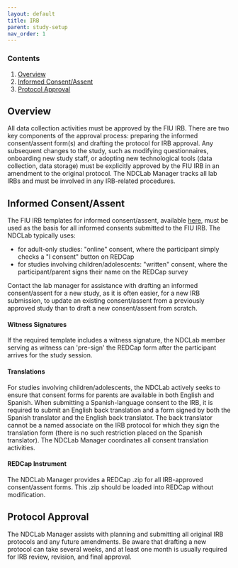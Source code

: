 ```yaml
---
layout: default
title: IRB
parent: study-setup
nav_order: 1
---
```


### Contents
1. [Overview](#overview)
2. [Informed Consent/Assent](#informed-consent/assent)
3. [Protocol Approval](#protocol-approval)



## Overview
All data collection activities must be approved by the FIU IRB. There are two key components of the approval process: preparing the informed consent/assent form(s) and drafting the protocol for IRB approval.  Any subsequent changes to the study, such as modifying questionnaires, onboarding new study staff, or adopting new technological tools (data collection, data storage) must be explicitly approved by the FIU IRB in an amendment to the original protocol. The NDCLab Manager tracks all lab IRBs and must be involved in any IRB-related procedures.


## Informed Consent/Assent
The FIU IRB templates for informed consent/assent, available [here](https://research.fiu.edu/irb/informed-consent-templates/), must be used as the basis for all informed consents submitted to the FIU IRB. The NDCLab typically uses:
- for adult-only studies: "online" consent, where the participant simply checks a "I consent" button on REDCap
- for studies involving children/adolescents: "written" consent, where the participant/parent signs their name on the REDCap survey

Contact the lab manager for assistance with drafting an informed consent/assent for a new study, as it is often easier, for a new IRB submission, to update an existing consent/assent from a previously approved study than to draft a new consent/assent from scratch.

#### Witness Signatures
If the required template includes a witness signature, the NDCLab member serving as witness can 'pre-sign' the REDCap form after the participant arrives for the study session.

#### Translations
For studies involving children/adolescents, the NDCLab actively seeks to ensure that consent forms for parents are available in both English and Spanish. When submitting a Spanish-language consent to the IRB, it is required to submit an English back translation and a form signed by both the Spanish translator and the English back translator. The back translator cannot be a named associate on the IRB protocol for which they sign the translation form (there is no such restriction placed on the Spanish translator). The NDCLab Manager coordinates all consent translation activities.

#### REDCap Instrument
The NDCLab Manager provides a REDCap .zip for all IRB-approved consent/assent forms. This .zip should be loaded into REDCap without modification.


## Protocol Approval
The NDCLab Manager assists with planning and submitting all original IRB protocols and any future amendments. Be aware that drafting a new protocol can take several weeks, and at least one month is usually required for IRB review, revision, and final approval.